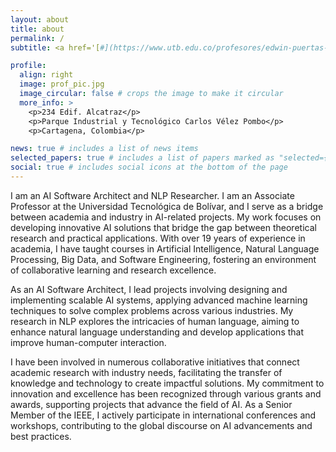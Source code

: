 ```yaml
---
layout: about
title: about
permalink: /
subtitle: <a href='[#](https://www.utb.edu.co/profesores/edwin-puertas-del-castillo-2/)'>Universidad Tecnologica de Bolivar</a>.Parque Industrial y Tecnológico Carlos Vélez Pombo.

profile:
  align: right
  image: prof_pic.jpg
  image_circular: false # crops the image to make it circular
  more_info: >
    <p>234 Edif. Alcatraz</p>
    <p>Parque Industrial y Tecnológico Carlos Vélez Pombo</p>
    <p>Cartagena, Colombia</p>

news: true # includes a list of news items
selected_papers: true # includes a list of papers marked as "selected={true}"
social: true # includes social icons at the bottom of the page
---
```


I am an AI Software Architect and NLP Researcher. I am an Associate Professor at the Universidad Tecnológica de Bolívar, and I serve as a bridge between academia and industry in AI-related projects. My work focuses on developing innovative AI solutions that bridge the gap between theoretical research and practical applications. With over 19 years of experience in academia, I have taught courses in Artificial Intelligence, Natural Language Processing, Big Data, and Software Engineering, fostering an environment of collaborative learning and research excellence.

As an AI Software Architect, I lead projects involving designing and implementing scalable AI systems, applying advanced machine learning techniques to solve complex problems across various industries. My research in NLP explores the intricacies of human language, aiming to enhance natural language understanding and develop applications that improve human-computer interaction.

I have been involved in numerous collaborative initiatives that connect academic research with industry needs, facilitating the transfer of knowledge and technology to create impactful solutions. My commitment to innovation and excellence has been recognized through various grants and awards, supporting projects that advance the field of AI. As a Senior Member of the IEEE, I actively participate in international conferences and workshops, contributing to the global discourse on AI advancements and best practices.
